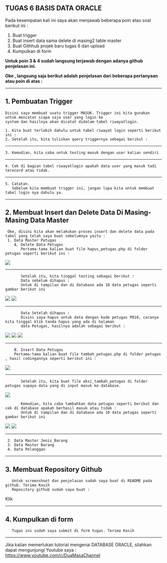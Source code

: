 ## TUGAS 6 BASIS DATA ORACLE

   Pada kesempatan kali ini saya akan menjawab beberapa poin atau soal berikut ini :
   1.	Buat trigger
   2.	Buat insert data sama delete di masing2 table master
   3.	Buat Githhub projek baru tugas 6 dan upload
   4. Kumpulkan di form
 
   **Untuk poin 3 & 4 sudah langsung terjawab dengan adanya github penjelasan ini.**
   
   **Oke , langsung saja berikut adalah penjelasan dari beberapa pertanyaan atau poin di atas :**

-------------------------------------------------------------------------------------------
##  1. Pembuatan Trigger

    Disini saya membuat suatu trigger MASUK. Trigger ini kita gunakan untuk mencatat siapa saja user yang login ke 
    system dan hasilnya akan dicatat didalam tabel riwayatlogin.
    
    1. Kita buat terlebih dahulu untuk tabel riwayat login seperti berikut ini :
    2. Setelah itu, kita tuliskan query triggernya sebagai berikut :
    
-------------------------------------------------------------------------------------------
    3. Kemudian, kita coba untuk testing masuk dengan user kalian sendiri
   

-------------------------------------------------------------------------------------------
    4. Cek di bagian tabel riwayatlogin apakah data user yang masuk tadi terecord atau tidak.
  

-------------------------------------------------------------------------------------------
    5. Catatan.
       Sebelum kita membuat trigger ini, jangan lupa kita untuk membuat tabel login nya dahulu ya.


-------------------------------------------------------------------------------------------
##  2. Membuat Insert dan Delete Data Di Masing-Masing Data Master

     Oke, disini kita akan melakukan proses insert dan delete data pada tabel yang telah saya buat sebelumnya yaitu :
     1. Data Master Petugas
        A. Delete Data Petugas
           Pertama-tama kalian buat file hapus_petugas.php di folder petugas seperti berikut ini :         
   <img src= "https://user-images.githubusercontent.com/45529723/146665480-b80904d3-114a-40c2-8259-e81a4f1b66f9.PNG" />
   
-------------------------------------------------------------------------------------------           
           Setelah itu, kita tinggal testing sebagai berikut :
           Data sebelum dihapus : 
           Untuk di tampilan dan di database ada 10 data petugas seperti gambar berikut ini
   <img src= "https://user-images.githubusercontent.com/45529723/146676711-54ef2376-dedf-47b9-8375-83877aa0da28.PNG" />
           <img src= "https://user-images.githubusercontent.com/45529723/146676754-e18b9517-ab82-412a-a4c4-d34530cd4c65.PNG" />

-------------------------------------------------------------------------------------------
           Data Setelah dihapus :
           Disini saya hapus untuk data dengan kode petugas P010, caranya kita tinggal klik tanda hapus yang ada di halaman 
           data Petugas, hasilnya adalah sebagai berikut :
   <img src= "https://user-images.githubusercontent.com/45529723/146677002-4f84369b-8af8-43ab-9481-3e3d0ce52dad.PNG" />
   <img src= "https://user-images.githubusercontent.com/45529723/146677005-f56e378b-a205-4978-b908-c5829f9a64ff.PNG" />
   <img src= "https://user-images.githubusercontent.com/45529723/146677006-482088a5-9b8e-41a1-9722-b4008ae8ba61.PNG" />

-------------------------------------------------------------------------------------------
        B. Insert Data Petugas
        Pertama-tama kalian buat file tambah_petugas.php di folder petugas , hasil codingannya seperti berikut ini :         
   <img src= "https://user-images.githubusercontent.com/45529723/146679562-444bdbe7-aabd-42a7-8497-72357207fc8e.PNG" />
   
-------------------------------------------------------------------------------------------           
           Setelah itu, kita buat file aksi_tambah_petugas di folder petugas supaya data yang di input masuk ke database.
   <img src= "https://user-images.githubusercontent.com/45529723/146676711-54ef2376-dedf-47b9-8375-83877aa0da28.PNG" />
           
           Kemudian, kita coba tambahkan data petugas seperti berikut dan cek di database apakah berhasil masuk atau tidak : 
           Untuk di tampilan dan di database ada 10 data petugas seperti gambar berikut ini
   <img src= "https://user-images.githubusercontent.com/45529723/146676711-54ef2376-dedf-47b9-8375-83877aa0da28.PNG" />
           <img src= "https://user-images.githubusercontent.com/45529723/146676754-e18b9517-ab82-412a-a4c4-d34530cd4c65.PNG" />


           

-------------------------------------------------------------------------------------------
     2. Data Master Jenis_Barang
     3. Data Master Barang
     4. Data Pelanggan
 
-------------------------------------------------------------------------------------------



##  3. Membuat Repository Github
       Untuk screenshoot dan penjelasan sudah saya buat di README pada github. Terima Kasih
       Repository github sudah saya buat :
       
Klik 
       
       
       
-------------------------------------------------------------------------------------------            
##  4. Kumpulkan di form
       
       Tugas ini sudah saya submit di form tugas. Terima Kasih
       
 -------------------------------------------------------------------------------------------         
Jika kalian memerlukan tutorial mengenai DATABASE ORACLE, silahkan dapat mengunjungi Youtube saya :
 https://www.youtube.com/c/DuaMasaChannel




